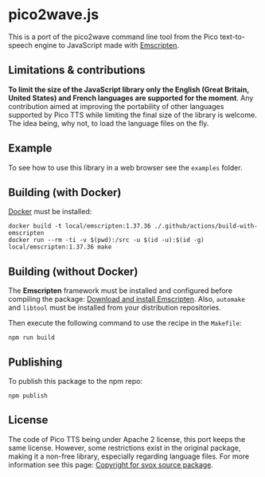 # pico2wave.js

This is a port of the pico2wave command line tool from the Pico text-to-speech
engine to JavaScript made with [Emscripten].

## Limitations & contributions

__To limit the size of the JavaScript library only the English (Great Britain,
United States) and French languages are supported for the moment__. Any
contribution aimed at improving the portability of other languages supported by
Pico TTS while limiting the final size of the library is welcome. The idea
being, why not, to load the language files on the fly.

## Example

To see how to use this library in a web browser see the `examples` folder.

## Building (with Docker)

[Docker] must be installed:

    docker build -t local/emscripten:1.37.36 ./.github/actions/build-with-emscripten
    docker run --rm -ti -v $(pwd):/src -u $(id -u):$(id -g) local/emscripten:1.37.36 make

## Building (without Docker)

The __Emscripten__ framework must be installed and configured before compiling
the package: [Download and install Emscripten]. Also, `automake` and `libtool`
must be installed from your distribution repositories.

Then execute the following command to use the recipe in the `Makefile`:

    npm run build

## Publishing

To publish this package to the npm repo:

    npm publish

## License

The code of Pico TTS being under Apache 2 license, this port keeps the same
license. However, some restrictions exist in the original package, making it a
non-free library, especially regarding language files. For more information see
this page: [Copyright for svox source package].

[Emscripten]: https://kripken.github.io/emscripten-site/
[Download and install Emscripten]: https://kripken.github.io/emscripten-site/docs/getting_started/downloads.html
[Copyright for svox source package]: https://launchpad.net/ubuntu/bionic/+source/svox/+copyright
[Docker]: https://docs.docker.com/install/